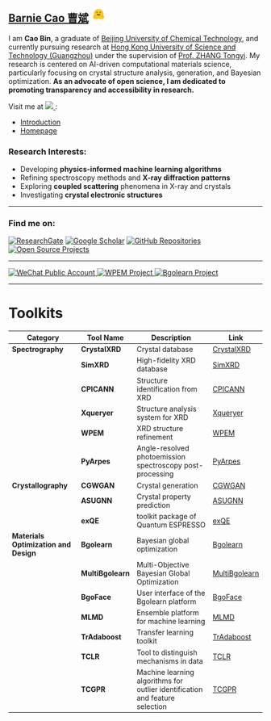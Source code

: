 
## [Barnie Cao 曹斌](http://www.caobin.asia/)  <img src="./logo.jpeg" alt="Logo" width="30" height="30">

I am **Cao Bin**, a graduate of [Beijing University of Chemical Technology](https://www.buct.edu.cn/main.htm), and currently pursuing research at [Hong Kong University of Science and Technology (Guangzhou)](https://www.hkust-gz.edu.cn/) under the supervision of [Prof. ZHANG Tongyi](https://gbaaa.org.hk/en-us/article/67). My research is centered on AI-driven computational materials science, particularly focusing on crystal structure analysis, generation, and Bayesian optimization. **As an advocate of open science, I am dedicated to promoting transparency and accessibility in research.**

Visit me at <a href='https://scholar.google.com/citations?user=XXCuRdoAAAAJ&hl=zh-CN&authuser=1'>
  <img src="https://img.shields.io/badge/Google%20Scholar--blue?logo=Google%20Scholar&style=flat&labelColor=f6f6f6">
</a>:
- [Introduction](https://bin-cao.github.io/caobin/)
- [Homepage](http://www.caobin.asia/)



### Research Interests:
+ Developing **physics-informed machine learning algorithms**
+ Refining spectroscopy methods and **X-ray diffraction patterns**
+ Exploring **coupled scattering** phenomena in X-ray and crystals
+ Investigating **crystal electronic structures**

---

### Find me on:
[![ResearchGate](https://img.shields.io/badge/ResearchGate-Bin%20Cao-yellowgreen)](https://www.researchgate.net/profile/Bin-Cao-37)
[![Google Scholar](https://img.shields.io/badge/Google%20Scholar-Bin%20CAO-orange)](https://scholar.google.com.hk/citations?user=XXCuRdoAAAAJ&hl=zh-CN)
[![GitHub Repositories](https://img.shields.io/badge/Repositories-GitHub-blue)](https://github.com/Bin-Cao?tab=repositories)
[![Open Source Projects](https://img.shields.io/badge/Open--source%20Projects-PyPI-orange)](https://pypi.org/user/CaoBin/)

---

<a href="https://mp.weixin.qq.com/s/4etGcIri-AXUT5GAKL0cJg" target="_blank">
    <img width="210" height="70" alt="WeChat Public Account" src="https://github.com/Bin-Cao/Bin-Cao/assets/86995074/461ad549-551f-45ad-8fe4-0ec717917a1d">
</a>
<a href="https://github.com/WPEM" target="_blank">
    <img width="280" height="80" alt="WPEM Project" src="https://github.com/Bin-Cao/Bin-Cao/assets/86995074/26cb31c8-7072-4eee-be32-934a870d1bb9">
</a>
<a href="https://github.com/Bgolearn" target="_blank">
    <img width="280" height="80" alt="Bgolearn Project" src="https://github.com/user-attachments/assets/4e551dff-525b-4784-9789-e0abc4708fdc">
</a>

---

# Toolkits

| **Category**                          | **Tool Name**                           | **Description**                                                                                     | **Link**                                                                 |
|---------------------------------------|-----------------------------------------|-----------------------------------------------------------------------------------------------------|---------------------------------------------------------------------------|
| **Spectrography**                     | **CrystalXRD**                          | Crystal database                                                                                   | [CrystalXRD](https://github.com/Bin-Cao/CrystalXRD)                      |
|                                       | **SimXRD**                              | High-fidelity XRD database                                                                         | [SimXRD](https://github.com/Bin-Cao/SimXRD)                              |
|                                       | **CPICANN**                             | Structure identification from XRD                                                                  | [CPICANN](https://github.com/WPEM/CPICANN)                               |
|                                       | **Xqueryer**                            | Structure analysis system for XRD                                                                  | [Xqueryer](https://xqueryer.caobin.asia/)                                |
|                                       | **WPEM**                                | XRD structure refinement                                                                           | [WPEM](https://github.com/Bin-Cao/WPEM)                                  |
|                                       | **PyArpes**                             | Angle-resolved photoemission spectroscopy post-processing                                          | [PyArpes](https://github.com/Bin-Cao/PyArpes)                            |
| **Crystallography**                   | **CGWGAN**                              | Crystal generation                                                                                 | [CGWGAN](https://github.com/WPEM/CGWGAN)                                 |
|                                       | **ASUGNN**                              | Crystal property prediction                                                                        | [ASUGNN](https://github.com/Bgolearn/BgoFace)                            |
|                                       | **exQE**                                | toolkit package of Quantum ESPRESSO                                                               | [exQE](https://github.com/Bin-Cao/exQE)                                  |
| **Materials Optimization and Design** | **Bgolearn**                            | Bayesian global optimization                                                                       | [Bgolearn](https://github.com/Bin-Cao/Bgolearn)                          |
|                                       | **MultiBgolearn**                       | Multi-Objective Bayesian Global Optimization                                                      | [MultiBgolearn](https://github.com/Bin-Cao/MultiBgolearn)                |
|                                       | **BgoFace**                             | User interface of the Bgolearn platform                                                           | [BgoFace](https://github.com/Bgolearn/BgoFace)                           |
|                                       | **MLMD**                                | Ensemble platform for machine learning                                                            | [MLMD](https://github.com/Jiaxuan-Ma/MLMD)                               |
|                                       | **TrAdaboost**                          | Transfer learning toolkit                                                                         | [TrAdaboost](https://github.com/Bin-Cao/TrAdaboost)                      |
|                                       | **TCLR**                                | Tool to distinguish mechanisms in data                                                            | [TCLR](https://github.com/Bin-Cao/TCLRmodel)                             |
|                                       | **TCGPR**                               | Machine learning algorithms for outlier identification and feature selection                       | [TCGPR](https://github.com/Bin-Cao/TCGPR)                                |

